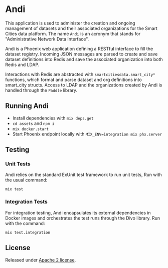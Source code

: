 # Andi

This application is used to administer the creation and ongoing management of datasets and their associated organizations for the Smart Cities data platform. The name `Andi` is an acronym that stands for "Administrative Network Data Interface".

Andi is a Phoenix web application defining a RESTful interface to fill the dataset registry. Incoming JSON messages are parsed to create and save dataset definitions into Redis and save the associated organization into both Redis and LDAP.

Interactions with Redis are abstracted with `smartcitiesdata.smart_city*` functions, which format and parse dataset and org definitions into smart_city structs. Access to LDAP and the organizations created by Andi is handled through the `Paddle` library.


## Running Andi

  * Install dependencies with `mix deps.get`
  * `cd assets` and `npm i`
  * `mix docker.start`
  * Start Phoenix endpoint locally with `MIX_ENV=integration mix phx.server`


## Testing

### Unit Tests

Andi relies on the standard ExUnit test framework to run unit tests, Run with the usual command:

`mix test`

### Integration Tests

For integration testing, Andi encapsulates its external dependencies in Docker images and orchestrates the test runs through the Divo library. Run with the command:

`mix test.integration`

## License

Released under [Apache 2 license](https://github.com/smartcitiesdata/smartcitiesdata/blob/master/LICENSE).
